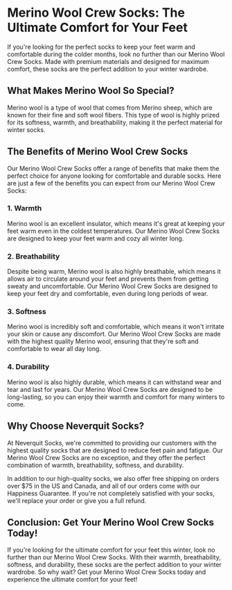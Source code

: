 # Merino Wool Crew Socks: The Ultimate Comfort for Your Feet

If you're looking for the perfect socks to keep your feet warm and comfortable during the colder months, look no further than our Merino Wool Crew Socks. Made with premium materials and designed for maximum comfort, these socks are the perfect addition to your winter wardrobe.

## What Makes Merino Wool So Special?

Merino wool is a type of wool that comes from Merino sheep, which are known for their fine and soft wool fibers. This type of wool is highly prized for its softness, warmth, and breathability, making it the perfect material for winter socks.

## The Benefits of Merino Wool Crew Socks

Our Merino Wool Crew Socks offer a range of benefits that make them the perfect choice for anyone looking for comfortable and durable socks. Here are just a few of the benefits you can expect from our Merino Wool Crew Socks:

### 1. Warmth

Merino wool is an excellent insulator, which means it's great at keeping your feet warm even in the coldest temperatures. Our Merino Wool Crew Socks are designed to keep your feet warm and cozy all winter long.

### 2. Breathability

Despite being warm, Merino wool is also highly breathable, which means it allows air to circulate around your feet and prevents them from getting sweaty and uncomfortable. Our Merino Wool Crew Socks are designed to keep your feet dry and comfortable, even during long periods of wear.

### 3. Softness

Merino wool is incredibly soft and comfortable, which means it won't irritate your skin or cause any discomfort. Our Merino Wool Crew Socks are made with the highest quality Merino wool, ensuring that they're soft and comfortable to wear all day long.

### 4. Durability

Merino wool is also highly durable, which means it can withstand wear and tear and last for years. Our Merino Wool Crew Socks are designed to be long-lasting, so you can enjoy their warmth and comfort for many winters to come.

## Why Choose Neverquit Socks?

At Neverquit Socks, we're committed to providing our customers with the highest quality socks that are designed to reduce feet pain and fatigue. Our Merino Wool Crew Socks are no exception, and they offer the perfect combination of warmth, breathability, softness, and durability.

In addition to our high-quality socks, we also offer free shipping on orders over $75 in the US and Canada, and all of our orders come with our Happiness Guarantee. If you're not completely satisfied with your socks, we'll replace your order or give you a full refund.

## Conclusion: Get Your Merino Wool Crew Socks Today!

If you're looking for the ultimate comfort for your feet this winter, look no further than our Merino Wool Crew Socks. With their warmth, breathability, softness, and durability, these socks are the perfect addition to your winter wardrobe. So why wait? Get your Merino Wool Crew Socks today and experience the ultimate comfort for your feet!